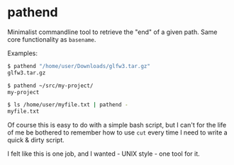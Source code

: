 # pathend

Minimalist commandline tool to retrieve the "end" of a given path. Same core functionality as `basename`.

Examples: 

```sh
$ pathend "/home/user/Downloads/glfw3.tar.gz"
glfw3.tar.gz
```

```sh
$ pathend ~/src/my-project/
my-project
```

```sh
$ ls /home/user/myfile.txt | pathend -
myfile.txt
```

Of course this is easy to do with a simple bash script, but I can't for the life of me be bothered to remember how to use `cut` every time I need to write a quick & dirty script. 

I felt like this is one job, and I wanted - UNIX style - one tool for it.

